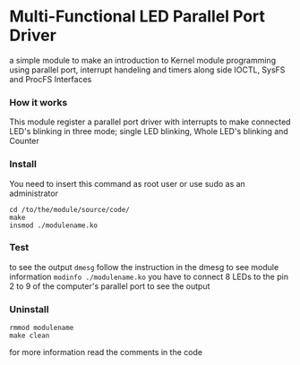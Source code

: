 # Multi-Functional LED Parallel Port Driver

a simple module to make an introduction to Kernel module programming using parallel port, interrupt handeling and timers along side IOCTL, SysFS and ProcFS Interfaces


### How it works
This module register a parallel port driver with interrupts to make connected LED's blinking in three mode; single LED blinking, Whole LED's blinking and Counter


### Install
You need to insert this command as root user or use sudo as an administrator
```
cd /to/the/module/source/code/
make
insmod ./modulename.ko
```

### Test
to see the output `dmesg`
follow the instruction in the dmesg
to see module information `modinfo ./modulename.ko`
you have to connect 8 LEDs to the pin 2 to 9 of the computer's parallel port to see the output


### Uninstall
```
rmmod modulename
make clean
```

for more information read the comments in the code
